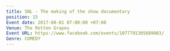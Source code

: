 ```yaml
---
title: SNL - The making of the show documentary
position: 15
Event date: 2017-08-01 07:00:00 +07:00
Venue: The Rotten Grapes
Event URL: https://www.facebook.com/events/1077791305689083/
Genre: COMEDY
---
```


